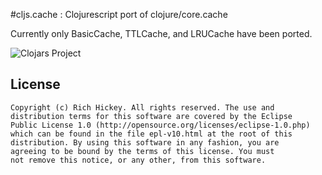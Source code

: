 #cljs.cache : Clojurescript port of clojure/core.cache

Currently only BasicCache, TTLCache, and LRUCache have been ported.

![Clojars Project](http://clojars.org/org.clojars.mmb90/cljs-cache/latest-version.svg)

## License ##

    Copyright (c) Rich Hickey. All rights reserved. The use and
    distribution terms for this software are covered by the Eclipse
    Public License 1.0 (http://opensource.org/licenses/eclipse-1.0.php)
    which can be found in the file epl-v10.html at the root of this
    distribution. By using this software in any fashion, you are
    agreeing to be bound by the terms of this license. You must
    not remove this notice, or any other, from this software.
